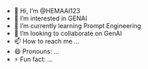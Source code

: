 - 👋 Hi, I’m @HEMAAI123
- 👀 I’m interested in GENAI
- 🌱 I’m currently learning Prompt Engineering
- 💞️ I’m looking to collaborate on GenAI
- 📫 How to reach me ...
- 😄 Pronouns: ...
- ⚡ Fun fact: ...

<!---
HEMAAI123/HEMAAI123 is a ✨ special ✨ repository because its `README.md` (this file) appears on your GitHub profile.
You can click the Preview link to take a look at your changes.
--->
